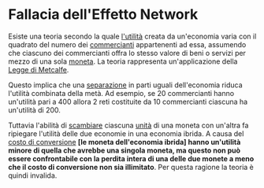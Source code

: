 # Fallacia dell'Effetto Network



Esiste una teoria secondo la quale [l'utilità]() creata da un'economia varia con il quadrato del numero dei [commercianti]() appartenenti ad essa,  assumendo che ciascuno dei commercianti offra lo stesso valore di beni o servizi per mezzo di una sola [moneta](). La teoria rappresenta un'applicazione della [Legge di Metcalfe]().

Questo implica che una [separazione]() in parti uguali dell'economia riduca l'utilità combinata della metà. Ad esempio, se 20 commercianti hanno un'utilità pari a 400 allora 2 reti costituite da 10 commercianti ciascuna ha un'utilità di 200.

Tuttavia l'abilità di [scambiare]() ciascuna [unità]() di una moneta con un'altra fa ripiegare l'utilità delle due economie in una economia ibrida. A causa del [costo di conversione]() **[le moneta dell'economia ibrida] hanno un'utilità minore di quella che avrebbe una singola moneta, ma questo non può essere confrontabile con la perdita intera di una delle due monete a meno che il costo di conversione non sia illimitato**. Per questa ragione la teoria è quindi invalida.

